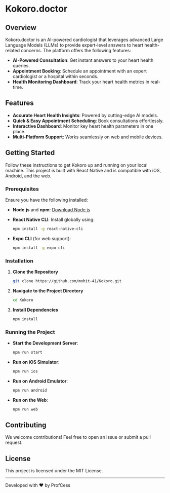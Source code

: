 # Kokoro.doctor

## Overview

Kokoro.doctor is an AI-powered cardiologist that leverages advanced Large Language Models (LLMs) to provide expert-level answers to heart health-related concerns. The platform offers the following features:

- **AI-Powered Consultation**: Get instant answers to your heart health queries.
- **Appointment Booking**: Schedule an appointment with an expert cardiologist or a hospital within seconds.
- **Health Monitoring Dashboard**: Track your heart health metrics in real-time.

## Features

- **Accurate Heart Health Insights**: Powered by cutting-edge AI models.
- **Quick & Easy Appointment Scheduling**: Book consultations effortlessly.
- **Interactive Dashboard**: Monitor key heart health parameters in one place.
- **Multi-Platform Support**: Works seamlessly on web and mobile devices.

## Getting Started
Follow these instructions to get Kokoro up and running on your local machine. This project is built with React Native and is compatible with iOS, Android, and the web.

### Prerequisites

Ensure you have the following installed:

- **Node.js** and **npm**: [Download Node.js](https://nodejs.org/en/download/)
- **React Native CLI**: Install globally using:

  ```bash
  npm install -g react-native-cli
  ```

- **Expo CLI** (for web support):

  ```bash
  npm install -g expo-cli
  ```

### Installation

1. **Clone the Repository**

   ```bash
   git clone https://github.com/mohit-41/Kokoro.git
   ```

2. **Navigate to the Project Directory**

   ```bash
   cd Kokoro
   ```

3. **Install Dependencies**

   ```bash
   npm install
   ```

### Running the Project

- **Start the Development Server**:

  ```bash
  npm run start
  ```

- **Run on iOS Simulator**:

  ```bash
  npm run ios
  ```

- **Run on Android Emulator**:

  ```bash
  npm run android
  ```

- **Run on the Web**:

  ```bash
  npm run web
  ```

## Contributing

We welcome contributions! Feel free to open an issue or submit a pull request.

## License

This project is licensed under the MIT License.

---

Developed with ❤️ by ProfCess

